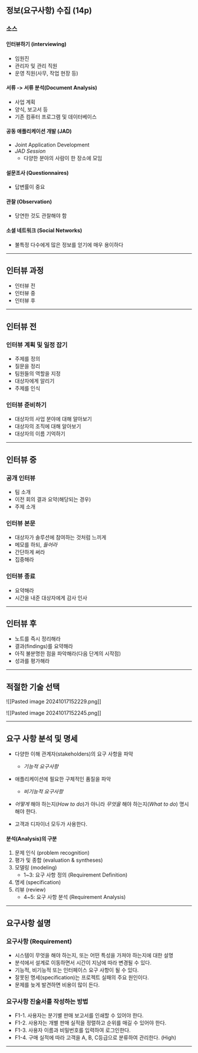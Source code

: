 ## 정보(요구사항) 수집 (14p)
### 소스
#### 인터뷰하기 (interviewing)
- 임원진
- 관리자 및 관리 직원
- 운영 직원(사무, 작업 현장 등)

#### 서류 -> 서류 분석(Document Analysis)
- 사업 계획
- 양식, 보고서 등
- 기존 컴퓨터 프로그램 및 데이터베이스

#### 공동 애플리케이션 개발 (JAD)
- Joint Application Development
- *JAD Session* 
	- 다양한 분야의 사람이 한 장소에 모임

#### 설문조사 (Questionnaires)
- 답변률이 중요

#### 관찰 (Observation)
- 당연한 것도 관찰해야 함

#### 소셜 네트워크 (Social Networks)
- 불특정 다수에게 많은 정보를 얻기에 매우 용이하다

---
## 인터뷰 과정
- 인터뷰 전
- 인터뷰 중
- 인터뷰 후

---
## 인터뷰 전
### 인터뷰 계획 및 일정 잡기
- 주제를 정의
- 질문을 정리
- 팀원들의 역할을 지정
- 대상자에게 알리기
- 주제를 인식

### 인터뷰 준비하기
- 대상자의 사업 분야에 대해 알아보기
- 대상자의 조직에 대해 알아보기
- 대상자의 이름 기억하기

---
## 인터뷰 중
### 공개 인터뷰
- 팀 소개
- 이전 회의 결과 요약(해당되는 경우)
- 주제 소개

### 인터뷰 본문
- 대상자가 솔루션에 참여하는 것처럼 느끼게
- 메모를 하되, *들어라*
- 간단하게 써라
- 집중해라

### 인터뷰 종료
- 요약해라
- 시간을 내준 대상자에게 감사 인사

---
## 인터뷰 후
- 노트를 즉시 정리해라
- 결과(findings)를 요약해라
- 아직 불분명한 점을 파악해라(다음 단계의 시작점)
- 성과를 평가해라

---
## 적절한 기술 선택

![[Pasted image 20241017152229.png]]

![[Pasted image 20241017152245.png]]

---
## 요구 사항 분석 및 명세
- 다양한 이해 관계자(stakeholders)의 요구 사항을 파악
	- *기능적 요구사항*

- 애플리케이션에 필요한 구체적인 품질을 파악
	- *비기능적 요구사항*

- *어떻게* 해야 하는지(*How to do*)가 아니라 *무엇을* 해야 하는지(*What to do*) 명시해야 한다.

- 고객과 디자이너 모두가 사용한다.

#### 분석(Analysis)의 구분
1. 문제 인식 (problem recognition)
2. 평가 및 종합 (evaluation & syntheses)
3. 모델링 (modeling)
	- 1~3: 요구 사항 정의 (Requirement Definition)
4. 명세 (specification)
5. 리뷰 (review)
	- 4~5: 요구 사항 분석 (Requirement Analysis)

---
## 요구사항 설명
### 요구사항 (Requirement)
- 시스템이 무엇을 해야 하는지, 또는 어떤 특성을 가져야 하는지에 대한 설명
- 분석에서 설계로 이동하면서 시간이 지남에 따라 변경될 수 있다.
- 기능적, 비기능적 또는 인터페이스 요구 사항이 될 수 있다.
- 잘못된 명세(specification)는 프로젝트 실패의 주요 원인이다.
- 문제를 늦게 발견하면 비용이 많이 든다.

### 요구사항 진술서를 작성하는 방법
- F1-1. 사용자는 분기별 판매 보고서를 인쇄할 수 있어야 한다.
- F1-2. 사용자는 개별 판매 실적을 정렬하고 순위를 매길 수 있어야 한다.
- F1-3. 사용자 이름과 비밀번호를 입력하여 로그인한다.
- F1-4. 구매 실적에 따라 고객을 A, B, C등급으로 분류하여 관리한다. (High)

---
